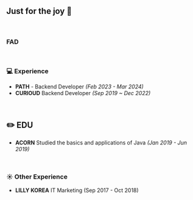 
## Just for the joy 👋

<br/>

### FAD

<br/>

### 💻 Experience
 - **PATH** - Backend Developer *(Feb 2023 - Mar 2024)*
 - **CURIOUD** Backend Developer *(Sep 2019 ~ Dec 2022)*

<br/>

## ✏️ EDU
 - **ACORN** Studied the basics and applications of Java *(Jan 2019 - Jun 2019)*

<br/>

### ☀️ Other Experience
 - **LILLY KOREA** IT Marketing (Sep 2017 - Oct 2018)
